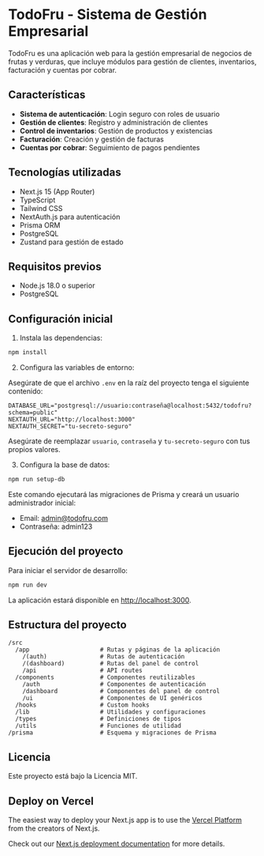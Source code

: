 # TodoFru - Sistema de Gestión Empresarial

TodoFru es una aplicación web para la gestión empresarial de negocios de frutas y verduras, que incluye módulos para gestión de clientes, inventarios, facturación y cuentas por cobrar.

## Características

- **Sistema de autenticación**: Login seguro con roles de usuario
- **Gestión de clientes**: Registro y administración de clientes
- **Control de inventarios**: Gestión de productos y existencias
- **Facturación**: Creación y gestión de facturas
- **Cuentas por cobrar**: Seguimiento de pagos pendientes

## Tecnologías utilizadas

- Next.js 15 (App Router)
- TypeScript
- Tailwind CSS
- NextAuth.js para autenticación
- Prisma ORM
- PostgreSQL
- Zustand para gestión de estado

## Requisitos previos

- Node.js 18.0 o superior
- PostgreSQL

## Configuración inicial

1. Instala las dependencias:

```bash
npm install
```

2. Configura las variables de entorno:

Asegúrate de que el archivo `.env` en la raíz del proyecto tenga el siguiente contenido:

```
DATABASE_URL="postgresql://usuario:contraseña@localhost:5432/todofru?schema=public"
NEXTAUTH_URL="http://localhost:3000"
NEXTAUTH_SECRET="tu-secreto-seguro"
```

Asegúrate de reemplazar `usuario`, `contraseña` y `tu-secreto-seguro` con tus propios valores.

3. Configura la base de datos:

```bash
npm run setup-db
```

Este comando ejecutará las migraciones de Prisma y creará un usuario administrador inicial:

- Email: admin@todofru.com
- Contraseña: admin123

## Ejecución del proyecto

Para iniciar el servidor de desarrollo:

```bash
npm run dev
```

La aplicación estará disponible en [http://localhost:3000](http://localhost:3000).

## Estructura del proyecto

```
/src
  /app                    # Rutas y páginas de la aplicación
    /(auth)               # Rutas de autenticación
    /(dashboard)          # Rutas del panel de control
    /api                  # API routes
  /components             # Componentes reutilizables
    /auth                 # Componentes de autenticación
    /dashboard            # Componentes del panel de control
    /ui                   # Componentes de UI genéricos
  /hooks                  # Custom hooks
  /lib                    # Utilidades y configuraciones
  /types                  # Definiciones de tipos
  /utils                  # Funciones de utilidad
/prisma                   # Esquema y migraciones de Prisma
```

## Licencia

Este proyecto está bajo la Licencia MIT.

## Deploy on Vercel

The easiest way to deploy your Next.js app is to use the [Vercel Platform](https://vercel.com/new?utm_medium=default-template&filter=next.js&utm_source=create-next-app&utm_campaign=create-next-app-readme) from the creators of Next.js.

Check out our [Next.js deployment documentation](https://nextjs.org/docs/app/building-your-application/deploying) for more details.
